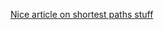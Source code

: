 [Nice article on shortest paths stuff](https://leetcode.com/problems/find-the-city-with-the-smallest-number-of-neighbors-at-a-threshold-distance/editorial/)

